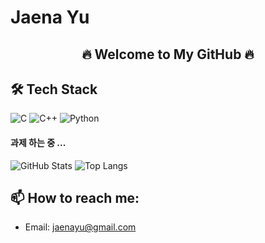 # Jaena Yu
<h2 align="center">🔥 Welcome to My GitHub 🔥</h2>

## 🛠️ Tech Stack

![C](https://img.shields.io/badge/C-A8B9CC?style=flat&logo=c&logoColor=white)
![C++](https://img.shields.io/badge/C++-00599C?style=flat&logo=c%2B%2B&logoColor=white)
![Python](https://img.shields.io/badge/Python-3776AB?style=flat&logo=python&logoColor=white)


#### 과제 하는 중 ...

![GitHub Stats](https://github-readme-stats.vercel.app/api?username=jen0707&show_icons=true&theme=tokyonight)
![Top Langs](https://github-readme-stats.vercel.app/api/top-langs/?username=jen0707&layout=compact&theme=tokyonight)

## 📫 How to reach me:
- Email: jaenayu@gmail.com
